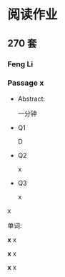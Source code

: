 # 阅读作业

## 270 套

### Feng Li

### Passage x

- Abstract:

  一分钟

- Q1

  D

- Q2

  x

- Q3

  x

x

单词:

**x** x

**x** x

**x** x